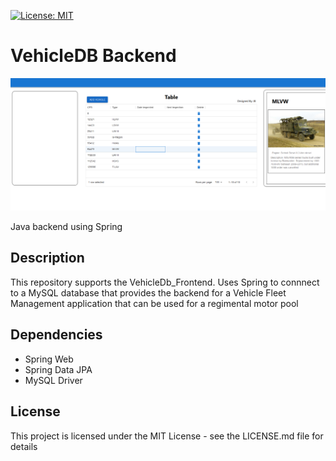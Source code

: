 [![License: MIT](https://img.shields.io/badge/License-MIT-yellow.svg)](https://opensource.org/licenses/MIT)

# VehicleDB Backend

![Database with vehicles](https://github.com/JBCodeBook/VehicleDB_FrontEnd/blob/master/src/pictures/Cards.png)

Java backend using Spring

## Description

This repository supports the VehicleDb_Frontend. Uses Spring to connnect to a MySQL database that provides the backend for a Vehicle Fleet Management application that can be used for a regimental motor pool

## Dependencies

- Spring Web
- Spring Data JPA
- MySQL Driver

## License

This project is licensed under the MIT License - see the LICENSE.md file for details
